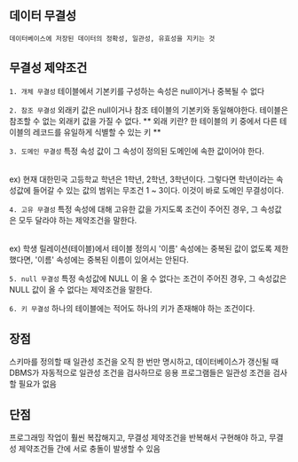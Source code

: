 ## 데이터 무결성

`데이터베이스에 저장된 데이터의 정확성, 일관성, 유효성을 지키는 것`

## 무결성 제약조건

`1. 개체 무결성`
테이블에서 기본키를 구성하는 속성은 null이거나 중복될 수 없다

`2. 참조 무결성`
외래키 값은 null이거나 참조 테이블의 기본키와 동일해야한다. 테이블은 참조할 수 없는 외래키 값을 가질 수 없다.
** 외래 키란?
한 테이블의 키 중에서 다른 테이블의 레코드를 유일하게 식별할 수 있는 키 **

`3. 도메인 무결성`
특정 속성 값이 그 속성이 정의된 도메인에 속한 값이어야 한다.

</br>
ex) 현재 대한민국 고등학교 학년은 1학년, 2학년, 3학년이다. 그렇다면 학년이라는 속성값에 들어갈 수 있는 값의 범위는 무조건 1 ~ 3이다. 이것이 바로 도메인 무결성이다.

`4. 고유 무결성`
특정 속성에 대해 고유한 값을 가지도록 조건이 주어진 경우, 그 속성값은 모두 달라야 하는 제약조건을 말한다.

</br>
ex) 학생 릴레이션(테이블)에서 테이블 정의시 '이름' 속성에는 중복된 값이 없도록 제한했다면, '이름' 속성에는 중복된 이름이 있어서는 안된다.

`5. null 무결성`
특정 속성값에 NULL 이 올 수 없다는 조건이 주어진 경우, 그 속성값은 NULL 값이 올 수 없다는 제약조건을 말한다.

`6. 키 무결성`
하나의 테이블에는 적어도 하나의 키가 존재해야 하는 조건이다.

## 장점

스키마를 정의할 때 일관성 조건을 오직 한 번만 명시하고, 데이터베이스가 갱신될 때 DBMS가 자동적으로 일관성 조건을 검사하므로 응용 프로그램들은 일관성 조건을 검사할 필요가 없음

## 단점

프로그래밍 작업이 훨씬 복잡해지고, 무결성 제약조건을 반복해서 구현해야 하고, 무결성 제약조건들 간에 서로 충돌이 발생할 수 있음
